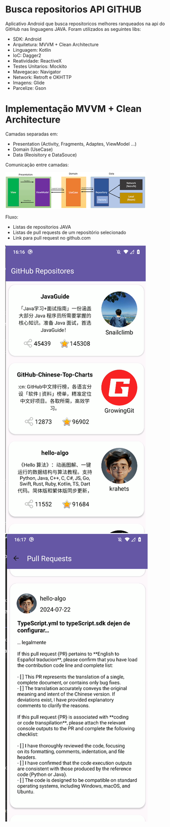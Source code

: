 # Busca repositorios API GITHUB

Aplicativo Android que busca repositoricos melhores ranqueados na api do GitHub nas linguagens JAVA.
Foram utilizados as seguintes libs:

 - SDK: Android
 - Arquitetura: MVVM + Clean Architecture
 - Linguagem: Kotlin
 - IoC: Dagger2
 - Reatividade: ReactiveX
 - Testes Unitarios: Mockito
 - Mavegacao: Navigator
 - Network: Retroft e OKHTTP
 - Imagens: Glide
 - Parcelize: Gson

# Implementação MVVM + Clean Architecture

Camadas separadas em:

- Presentation (Activity, Fragments, Adaptes, ViewModel ...)
- Domain (UseCase)
- Data (Reoisitory e DataSouce)

Comunicação entre camadas:

<img src="diagrama_mvvm_clean.png" alt="MVVM + Clean">

Fluxo:

- Listas de repositorios JAVA
- Listas de pull requests de um repositório selecionado
- Link para pull request no github.com

<img src="repositores.png" alt="MVVM + Clean">
<img src="pullrequest.png" alt="MVVM + Clean">
